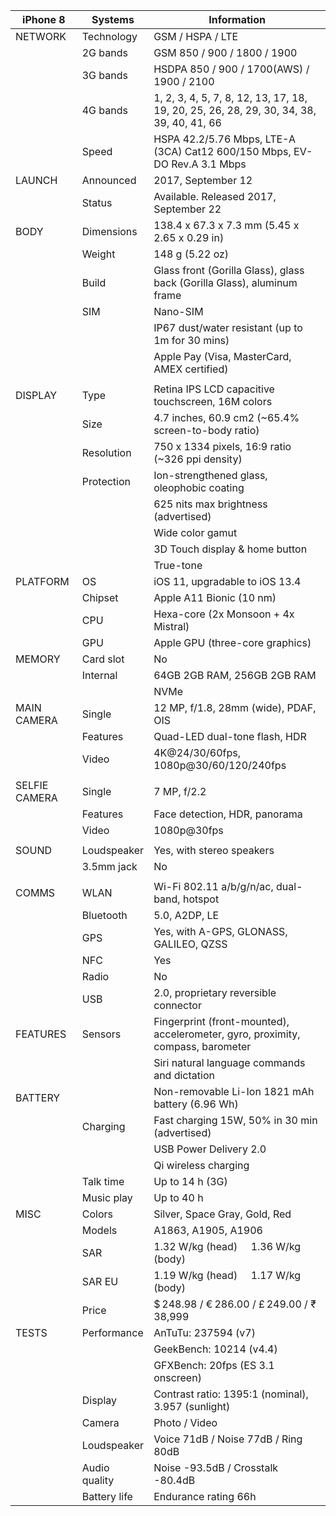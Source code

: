 | iPhone 8      | Systems       | Information                                                                             |
|---------------|---------------|-----------------------------------------------------------------------------------------|
| NETWORK       | Technology    | GSM / HSPA / LTE                                                                        |
|               | 2G bands      | GSM 850 / 900 / 1800 / 1900                                                             |
|               | 3G bands      | HSDPA 850 / 900 / 1700(AWS) / 1900 / 2100                                               |
|               | 4G bands      | 1, 2, 3, 4, 5, 7, 8, 12, 13, 17, 18, 19, 20, 25, 26, 28, 29, 30, 34, 38, 39, 40, 41, 66 |
|               | Speed         | HSPA 42.2/5.76 Mbps, LTE-A (3CA) Cat12 600/150 Mbps, EV-DO Rev.A 3.1 Mbps               |
| LAUNCH        | Announced     | 2017, September 12                                                                      |
|               | Status        | Available. Released 2017, September 22                                                  |
| BODY          | Dimensions    | 138.4 x 67.3 x 7.3 mm (5.45 x 2.65 x 0.29 in)                                           |
|               | Weight        | 148 g (5.22 oz)                                                                         |
|               | Build         | Glass front (Gorilla Glass), glass back (Gorilla Glass), aluminum frame                 |
|               | SIM           | Nano-SIM                                                                                |
|               |               | IP67 dust/water resistant (up to 1m for 30 mins)                                        |
|               |               | Apple Pay (Visa, MasterCard, AMEX certified)                                            |
|               |               |                                                                                         |
| DISPLAY       | Type          | Retina IPS LCD capacitive touchscreen, 16M colors                                       |
|               | Size          | 4.7 inches, 60.9 cm2 (~65.4% screen-to-body ratio)                                      |
|               | Resolution    | 750 x 1334 pixels, 16:9 ratio (~326 ppi density)                                        |
|               | Protection    | Ion-strengthened glass, oleophobic coating                                              |
|               |               | 625 nits max brightness (advertised)                                                    |
|               |               | Wide color gamut                                                                        |
|               |               | 3D Touch display & home button                                                          |
|               |               | True-tone                                                                               |
| PLATFORM      | OS            | iOS 11, upgradable to iOS 13.4                                                          |
|               | Chipset       | Apple A11 Bionic (10 nm)                                                                |
|               | CPU           | Hexa-core (2x Monsoon + 4x Mistral)                                                     |
|               | GPU           | Apple GPU (three-core graphics)                                                         |
| MEMORY        | Card slot     | No                                                                                      |
|               | Internal      | 64GB 2GB RAM, 256GB 2GB RAM                                                             |
|               |               | NVMe                                                                                    |
| MAIN CAMERA   | Single        | 12 MP, f/1.8, 28mm (wide), PDAF, OIS                                                    |
|               | Features      | Quad-LED dual-tone flash, HDR                                                           |
|               | Video         | 4K@24/30/60fps, 1080p@30/60/120/240fps                                                  |
|               |               |                                                                                         |
| SELFIE CAMERA | Single        | 7 MP, f/2.2                                                                             |
|               | Features      | Face detection, HDR, panorama                                                           |
|               | Video         | 1080p@30fps                                                                             |
|               |               |                                                                                         |
| SOUND         | Loudspeaker   | Yes, with stereo speakers                                                               |
|               | 3.5mm jack    | No                                                                                      |
|               |               |                                                                                         |
| COMMS         | WLAN          | Wi-Fi 802.11 a/b/g/n/ac, dual-band, hotspot                                             |
|               | Bluetooth     | 5.0, A2DP, LE                                                                           |
|               | GPS           | Yes, with A-GPS, GLONASS, GALILEO, QZSS                                                 |
|               | NFC           | Yes                                                                                     |
|               | Radio         | No                                                                                      |
|               | USB           | 2.0, proprietary reversible connector                                                   |
| FEATURES      | Sensors       | Fingerprint (front-mounted), accelerometer, gyro, proximity, compass, barometer         |
|               |               | Siri natural language commands and dictation                                            |
| BATTERY       |               | Non-removable Li-Ion 1821 mAh battery (6.96 Wh)                                         |
|               | Charging      | Fast charging 15W, 50% in 30 min (advertised)                                           |
|               |               | USB Power Delivery 2.0                                                                  |
|               |               | Qi wireless charging                                                                    |
|               | Talk time     | Up to 14 h (3G)                                                                         |
|               | Music play    | Up to 40 h                                                                              |
| MISC          | Colors        | Silver, Space Gray, Gold, Red                                                           |
|               | Models        | A1863, A1905, A1906                                                                     |
|               | SAR           | 1.32 W/kg (head)     1.36 W/kg (body)                                                   |
|               | SAR EU        | 1.19 W/kg (head)     1.17 W/kg (body)                                                   |
|               | Price         | $ 248.98 / € 286.00 / £ 249.00 / ₹ 38,999                                               |
| TESTS         | Performance   | AnTuTu: 237594 (v7)                                                                     |
|               |               | GeekBench: 10214 (v4.4)                                                                 |
|               |               | GFXBench: 20fps (ES 3.1 onscreen)                                                       |
|               | Display       | Contrast ratio: 1395:1 (nominal), 3.957 (sunlight)                                      |
|               | Camera        | Photo / Video                                                                           |
|               | Loudspeaker   | Voice 71dB / Noise 77dB / Ring 80dB                                                     |
|               | Audio quality | Noise -93.5dB / Crosstalk -80.4dB                                                       |
|               | Battery life  | Endurance rating 66h                                                                    |
